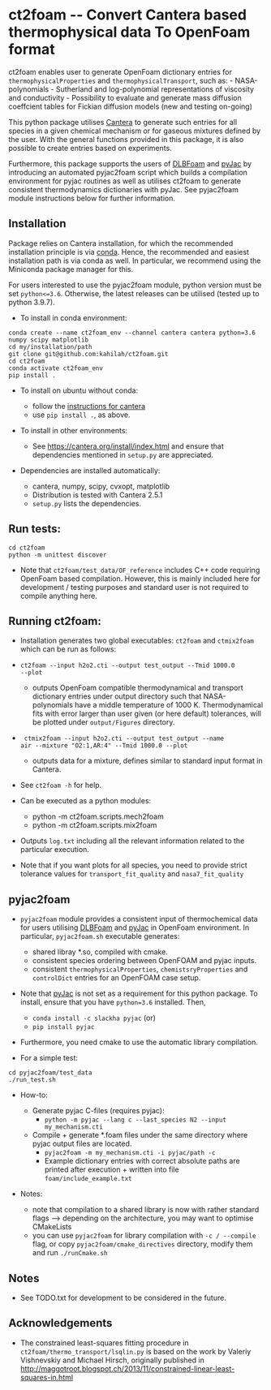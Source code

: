 # ct2foam -- Convert Cantera based thermophysical data To OpenFoam format 
ct2foam enables user to generate OpenFoam dictionary entries for <code>thermophysicalProperties</code> and <code>thermophysicalTransport</code>, such as:
    - NASA-polynomials
    - Sutherland and log-polynomial representations of viscosity and conductivity
    - Possibility to evaluate and generate mass diffusion coeffcient tables for Fickian diffusion models (new and testing on-going) 

This python package utilises [Cantera](https://cantera.org/) to generate such entries for all species in a given chemical mechanism or for gaseous mixtures defined by the user. With the general functions provided in this package, it is also possible to create entries based on experiments.

Furthermore, this package supports the users of [DLBFoam](https://github.com/Aalto-CFD/DLBFoam) and [pyJac](https://github.com/SLACKHA/pyJac) by introducing an automated pyjac2foam script which builds a compilation environment for pyjac routines as well as utilises ct2foam to generate consistent thermodynamics dictionaries with pyJac. See pyjac2foam module instructions below for further information.

## Installation
Package relies on Cantera installation, for which the recommended installation principle is via [conda](https://cantera.org/install/index.html). Hence, the recommended and easiest installation path is via conda as well. In particular, we recommend using the Miniconda package manager for this. 

For users interested to use the pyjac2foam module, python version must be set <code>python<=3.6</code>. Otherwise, the latest releases can be utilised (tested up to python 3.9.7).

- To install in conda environment:
```
conda create --name ct2foam_env --channel cantera cantera python=3.6 numpy scipy matplotlib
cd my/installation/path
git clone git@github.com:kahilah/ct2foam.git
cd ct2foam
conda activate ct2foam_env
pip install .
```

- To install on ubuntu without conda:
    - follow the [instructions for cantera](https://cantera.org/install/ubuntu-install.html)
    - use <code>pip install .</code>, as above.

- To install in other environments:
    - See https://cantera.org/install/index.html and ensure that dependencies mentioned in <code>setup.py</code> are appreciated.

- Dependencies are installed automatically:
    - cantera, numpy, scipy, cvxopt, matplotlib
    - Distribution is tested with Cantera 2.5.1
    - <code>setup.py</code> lists the dependencies.

## Run tests:
```
cd ct2foam
python -m unittest discover
```
- Note that <code>ct2foam/test_data/OF_reference</code> includes C++ code requiring OpenFoam based compilation. However, this is mainly included here for development / testing purposes and standard user is not required to compile anything here.

## Running ct2foam:
- Installation generates two global executables: <code>ct2foam</code> and <code>ctmix2foam</code> which can be run as follows:
- <code>ct2foam --input h2o2.cti --output test_output --Tmid 1000.0 --plot </code>
    - outputs OpenFoam compatible thermodynamical and transport dictionary entries under output directory such that NASA-polynomials have a middle temperature of 1000 K. Thermodynamical fits with error larger than user given (or here default) tolerances, will be plotted under <code>output/Figures</code> directory.
-  <code> ctmix2foam --input h2o2.cti --output test_output --name air --mixture "O2:1,AR:4" --Tmid 1000.0 --plot  </code>
    - outputs data for a mixture, defines similar to standard input format in Cantera.
- See <code>ct2foam -h</code> for help.
- Can be executed as a python modules:
    - python -m ct2foam.scripts.mech2foam
    - python -m ct2foam.scripts.mix2foam

- Outputs <code>log.txt</code> including all the relevant information related to the particular execution.
- Note that if you want plots for all species, you need to provide strict tolerance values for <code>transport_fit_quality</code> and <code>nasa7_fit_quality</code>

## pyjac2foam
- <code>pyjac2foam</code> module provides a consistent input of thermochemical data for users utilising [DLBFoam](https://github.com/Aalto-CFD/DLBFoam) and [pyJac](https://github.com/SLACKHA/pyJac) in OpenFoam environment. In particular, <code>pyjac2foam.sh</code> executable generates:
    - shared libray *.so, compiled with cmake.
    - consistent species ordering between OpenFOAM and pyjac inputs.
    - consistent <code>thermophysicalProperties</code>, <code>chemistsryProperties</code> and <code>controlDict</code> entries for an OpenFOAM case setup.


- Note that [pyJac](https://github.com/SLACKHA/pyJac) is not set as a requirement for this python package. To install, ensure that you have <code>python=3.6</code> installed. Then,
    - <code>conda install -c slackha pyjac</code> (or)
    - <code>pip install pyjac</code>

- Furthermore, you need cmake to use the automatic library compilation. 
- For a simple test:
```
cd pyjac2foam/test_data
./run_test.sh
```

- How-to:
    - Generate pyjac C-files (requires pyjac):
        - <code>python -m pyjac --lang c --last_species N2 --input my_mechanism.cti</code>
    - Compile + generate *.foam files under the same directory where pyjac output files are located.
        - <code>pyjac2foam -m my_mechanism.cti -i pyjac/path -c</code>
        - Example dictionary entries with correct absolute paths are printed after execution + written into file <code>foam/include_example.txt</code>

- Notes:    
    - note that compilation to a shared library is now with rather standard flags --> depending on the architecture, you may want to optimise CMakeLists
    - you can use  <code>pyjac2foam</code> for library compilation with <code>-c / --compile</code> flag, or copy <code>pyjac2foam/cmake_directives</code> directory, modify them and run <code>./runCmake.sh</code>


## Notes
- See TODO.txt for development to be considered in the future.

## Acknowledgements
- The constrained least-squares fitting procedure in <code>ct2foam/thermo_transport/lsqlin.py</code> is based on the work by Valeriy Vishnevskiy and Michael Hirsch, originally published in http://maggotroot.blogspot.ch/2013/11/constrained-linear-least-squares-in.html
